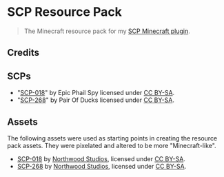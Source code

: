 # SCP Resource Pack

> The Minecraft resource pack for my [SCP Minecraft plugin](https://github.com/EsotericEnderman/scp-plugin).

## Credits

## SCPs

- "[SCP-018](https://scpwiki.com/scp-018)" by Epic Phail Spy licensed under [CC BY-SA](./LICENSE).
- "[SCP-268](https://scpwiki.com/scp-268)" by Pair Of Ducks licensed under [CC BY-SA](./LICENSE).

## Assets

The following assets were used as starting points in creating the resource pack assets. They were pixelated and altered to be more "Minecraft-like".

- [SCP-018](https://hub.scpslgame.com/images/b/b3/SCP018Icon.png) by [Northwood Studios](https://store.steampowered.com/developer/NWStudios), licensed under [CC BY-SA](./LICENSE).
- [SCP-268](https://hub.scpslgame.com/images/e/e8/UpdatedSCP268Icon.png) by [Northwood Studios](https://store.steampowered.com/developer/NWStudios), licensed under [CC BY-SA](./LICENSE).
